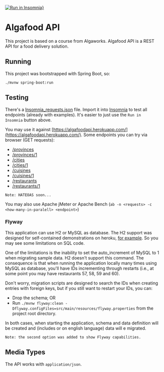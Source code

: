 [![Run in Insomnia}](https://insomnia.rest/images/run.svg)](https://insomnia.rest/run/?label=Drugo%20AlgafoodAPI&uri=https%3A%2F%2Falgafoodapi.herokuapp.com%2FInsomnia_requests.json)

# Algafood API

This project is based on a course from Algaworks. Algafood API is a REST API for a food delivery solution.

## Running

This project was bootstrapped with Spring Boot, so:

```
./mvnw spring-boot:run
``` 

## Testing

There's a [Insomnia_requests.json](src/main/resources/static/Insomnia_requests.json) file. Import it into [Insomnia](https://insomnia.rest/download/) to test all endpoints (already with examples). It's easier to just use the `Run in Insomnia` button above.

You may use it against [https://algafoodapi.herokuapp.com/](https://algafoodapi.herokuapp.com/). Some endpoints you can try via browser (GET requests):

- [/provinces](https://algafoodapi.herokuapp.com/provinces)
- [/provinces/1](/home/drugo/Projects/algafood-api/README.md)
- [/cities](https://algafoodapi.herokuapp.com/cities)
- [/cities/1](https://algafoodapi.herokuapp.com/cities/1)
- [/cuisines](https://algafoodapi.herokuapp.com/cuisines)
- [/cuisines/1](https://algafoodapi.herokuapp.com/cuisines/1)
- [/restaurants](https://algafoodapi.herokuapp.com/restaurants)
- [/restaurants/1](https://algafoodapi.herokuapp.com/restaurants/1)

```text
Note: HATEOAS soon...
```

You may also use Apache jMeter or Apache Bench (`ab -n <requests> -c <how-many-in-paralell> <endpoint>`)

### Flyway

This application can use H2 or MySQL as database. The H2 support was designed for self-contained demonstrations on heroku, [for example](https://algafoodapi.herokuapp.com/). So you may see some limitations on SQL code.

One of the limitations is the inability to set the auto_increment of MySQL to 1 when migrating sample data. H2 doesn't support this command. The consequence is that when running the application locally many times using MySQL as database, you'll have IDs incrementing through restarts (i.e., at some point you may have restaurants 57, 58, 59 and 60).

Don't worry, migration scripts are designed to search the IDs when creating entries with foreign keys, but if you still want to restart your IDs, you can:

- Drop the schema; OR
- Run `./mvnw flyway:clean -Dflyway.configFiles=src/main/resources/flyway.properties` from the project root directory.

In both cases, when starting the application, schema and data definition will be created and (includes or on english language) data will e migrated.

```text
Note: the second option was added to show Flyway capabilities.
```

## Media Types

The API works with `application/json`.

